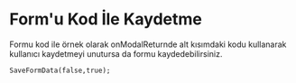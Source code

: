# Form'u Kod İle Kaydetme

Formu kod ile örnek olarak onModalReturnde alt kısımdaki kodu kullanarak kullanıcı kaydetmeyi unutursa da formu kaydedebilirsiniz.

```
SaveFormData(false,true);
```


